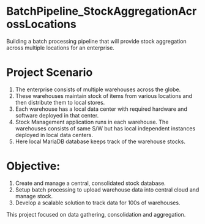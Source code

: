 # BatchPipeline_StockAggregationAcrossLocations

Building a batch processing pipeline that will provide stock aggregation across multiple locations for an enterprise.

# Project Scenario

1. The enterprise consists of multiple warehouses across the globe.
2. These warehouses maintain stock of items from various locations and then distribute them to local stores.
3. Each warehouse has a local data center with required hardware and software deployed in that center.
4. Stock Management application runs in each warehouse. The warehouses consists of same S/W but has local independent instances deployed in local data centers.
5. Here local MariaDB database keeps track of the warehouse stocks.

# Objective:

1. Create and manage a central, consolidated stock database.
2. Setup batch processing to upload warehouse data into central cloud and manage stock.
3. Develop a scalable solution to track data for 100s of warehouses.

This project focused on data gathering, consolidation and aggregation.
